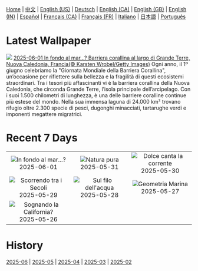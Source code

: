 [Home](../README.md) | [中文](zh-CN.md) | [English (US)](en-US.md) | [Deutsch](de-DE.md) | [English (CA)](en-CA.md) | [English (GB)](en-GB.md) | [English (IN)](en-IN.md) | [Español](es-ES.md) | [Français (CA)](fr-CA.md) | [Français (FR)](fr-FR.md) | [Italiano](it-IT.md) | [日本語](ja-JP.md) | [Português](pt-BR.md)

# Latest Wallpaper
![](https://www.bing.com/th?id=OHR.GrandeTerreReef_IT-IT2395565523_UHD.jpg)
[2025-06-01 In fondo al mar...? Barriera corallina al largo di Grande Terre, Nuova Caledonia, Francia(© Karsten Wrobel/Getty Images)](https://www.bing.com/th?id=OHR.GrandeTerreReef_IT-IT2395565523_UHD.jpg)
Ogni anno, il 1º giugno celebriamo la "Giornata Mondiale della Barriera Corallina", un’occasione per riflettere sulla bellezza e la fragilità di questi ecosistemi straordinari. Tra i tesori più affascinanti vi è la barriera corallina della Nuova Caledonia, che circonda Grande Terre, l’isola principale dell’arcipelago. Con i suoi 1.500 chilometri di lunghezza, è una delle barriere coralline continue più estese del mondo. Nella sua immensa laguna di 24.000 km² trovano rifugio oltre 2.300 specie di pesci, dugonghi minacciati, tartarughe verdi e imponenti megattere migratrici.

# Recent 7 Days
|  |  |  |
|:---:|:---:|:---:|
| ![](https://www.bing.com/th?id=OHR.GrandeTerreReef_IT-IT2395565523_400x240.jpg "In fondo al mar...?") 2025-06-01 | ![](https://www.bing.com/th?id=OHR.SwedenReserve_IT-IT1642458062_400x240.jpg "Natura pura") 2025-05-31 | ![](https://www.bing.com/th?id=OHR.LittlePigeonRiver_IT-IT1807202812_400x240.jpg "Dolce canta la corrente") 2025-05-30 |
| ![](https://www.bing.com/th?id=OHR.MiravetSpain_IT-IT4503014691_400x240.jpg "Scorrendo tra i Secoli") 2025-05-29 | ![](https://www.bing.com/th?id=OHR.KelpOtter_IT-IT4372349313_400x240.jpg "Sul filo dell'acqua") 2025-05-28 | ![](https://www.bing.com/th?id=OHR.OmbrelliMassa_IT-IT4285785207_400x240.jpg "Geometria Marina") 2025-05-27 |
| ![](https://www.bing.com/th?id=OHR.MountHamilton_IT-IT9272623470_400x240.jpg "Sognando la California?") 2025-05-26 |  |  |

# History
[2025-06](../archives/wallpaper/it-IT/w_2025_06.md) | [2025-05](../archives/wallpaper/it-IT/w_2025_05.md) | [2025-04](../archives/wallpaper/it-IT/w_2025_04.md) | [2025-03](../archives/wallpaper/it-IT/w_2025_03.md) | [2025-02](../archives/wallpaper/it-IT/w_2025_02.md)

